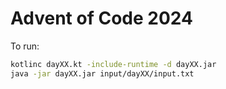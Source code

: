 # Advent of Code 2024

To run:

```sh
kotlinc dayXX.kt -include-runtime -d dayXX.jar
java -jar dayXX.jar input/dayXX/input.txt
```
